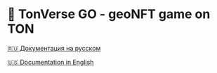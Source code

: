 # 📍 TonVerse GO - geoNFT game on TON

[🇷🇺 Документация на русском](./docs/RU.md) <p>
[🇺🇸 Documentation in English](./docs/EN.md)
